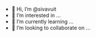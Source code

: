 - 👋 Hi, I’m @sivavuit
- 👀 I’m interested in ...
- 🌱 I’m currently learning ...
- 💞️ I’m looking to collaborate on ...


<!---
sivavuit/sivavuit is a ✨ special ✨ repository because its `README.md` (this file) appears on your GitHub profile.
You can click the Preview link to take a look at your changes.
--->
